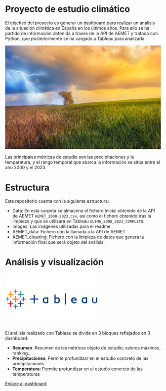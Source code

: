 # Proyecto de estudio climático

El objetivo del proyecto es generar un dashboard para realizar un análisis de la situación climática en España en los últimos años. Para ello se ha partido de información obtenida a través de la API de AEMET y tratada con Python, que posteriormente se ha cargado a Tableau para analizarla.


![](Images/gvb.jpg)


Las principales métricas de estudio son las precipitaciones y la temperatura, y el rango temporal que abarca la información se sitúa entre el año 2000 y el 2023.


# Estructura

Este repositorio cuenta con la siguiente estructura:

- Data: En esta carpeta se almacena el fichero inicial obtenido de la API de AEMET `AEMET_2000-2023.csv`, así como el fichero obtenido tras la limpieza y que se utilizará en Tableau `CLIMA_2000_2023_COMPLETO`.
- Images: Las imágenes utilizadas para el readme
- AEMET_data: Fichero con la llamada a la API de AEMET.
- AEMET_cleaning: Fichero con la limpieza de datos que genera la información final que será objeto del análisis.


# Análisis y visualización

![](Images/tableau.png)

El análisis realizado con Tableau se divide en 3 bloques reflejados en 3 dashboard:

- **Resumen**: Resumen de las métricas objeto de estudio; valores máximos, ranking..
- **Precipitaciones**: Permite profundizar en el estudio concreto de las precipitaciones
- **Temperatura**: Permite profundizar en el estudio concreto de las temperaturas


[Enlace al dashboard](https://public.tableau.com/app/profile/miriam.paramio.lorenzo/viz/Dashboard_clima_Espaa_2000_2023/Resumen?publish=yes)
